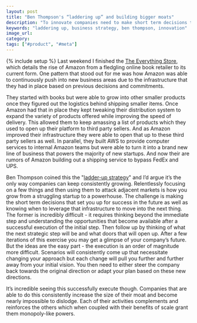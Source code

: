 ```yaml
---
layout: post
title: "Ben Thompson's “laddering up” and building bigger moats"
description: "To innovate companies need to make short term decisions that increase their optionality in the future. Making the right decision now can set you up for huge success later on."
keywords: "laddering up, business strategy, ben thompson, innovation"
image_url:
category:
tags: ["#product", "#meta"]
---
```

{% include setup %}
Last weekend I finished the [The Everything Store](http://www.amazon.com/The-Everything-Store-Bezos-Amazon-ebook/dp/B00BWQW73E), which details the rise of Amazon from a fledgling online book retailer to its current form. One pattern that stood out for me was how Amazon was able to continuously push into new business areas due to the infrastructure that they had in place based on previous decisions and commitments.

They started with books but were able to grow into other smaller products once they figured out the logistics behind shipping smaller items. Once Amazon had that in place they kept tweaking their distribution system to expand the variety of products offered while improving the speed of delivery. This allowed them to keep amassing a list of products which they used to open up their platform to third party sellers. And as Amazon improved their infrastructure they were able to open that up to these third party sellers as well. In parallel, they built AWS to provide computer services to internal Amazon teams but were able to turn it into a brand new line of business that powers the majority of new startups. And now their are rumors of Amazon building out a shipping service to bypass FedEx and UPS.

Ben Thompson coined this the "[ladder-up strategy](https://stratechery.com/2016/snapchats-ladder/)" and I’d argue it’s the only way companies can keep consistently growing. Relentlessly focusing on a few things and then using them to attack adjacent markets is how you grow from a struggling startup to a powerhouse. The challenge is making the short term decisions that set you up for success in the future as well as knowing when to leverage that infrastructure to move into the next thing. The former is incredibly difficult - it requires thinking beyond the immediate step and understanding the opportunities that become available after a successful execution of the initial step. Then follow up by thinking of what the next strategic step will be and what doors that will open up. After a few iterations of this exercise you may get a glimpse of your company’s future. But the ideas are the easy part - the execution is an order of magnitude more difficult. Scenarios will consistently come up that necessitate changing your approach but each change will pull you further and further away from your initial vision. You then need to either steer the company back towards the original direction or adapt your plan based on these new directions.

It’s incredible seeing this successfully execute though. Companies that are able to do this consistently increase the size of their moat and become nearly impossible to dislodge. Each of their activities complements and reinforces the others which when coupled with their benefits of scale grant them monopoly-like powers.
